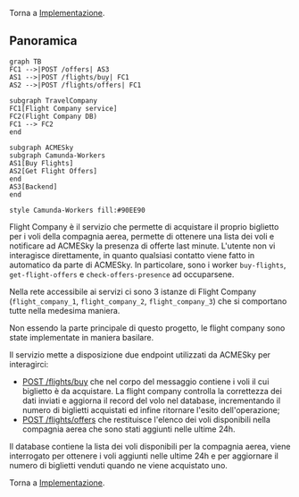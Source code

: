 Torna a [Implementazione](../implementazione.md).

## Panoramica
```mermaid
graph TB
FC1 -->|POST /offers| AS3
AS1 -->|POST /flights/buy| FC1
AS2 -->|POST /flights/offers| FC1

subgraph TravelCompany
FC1[Flight Company service]
FC2(Flight Company DB)
FC1 --> FC2
end

subgraph ACMESky
subgraph Camunda-Workers
AS1[Buy Flights]
AS2[Get Flight Offers]
end
AS3[Backend]
end

style Camunda-Workers fill:#90EE90
```

Flight Company è il servizio che permette di acquistare il proprio biglietto per i voli della compagnia aerea, permette di ottenere una lista dei voli e notificare ad ACMESky la presenza di offerte last minute. L'utente non vi interagisce direttamente, in quanto qualsiasi contatto viene fatto in automatico da parte di ACMESky. In particolare, sono i worker `buy-flights`, `get-flight-offers` e `check-offers-presence` ad occuparsene.

Nella rete accessibile ai servizi ci sono 3 istanze di Flight Company (`flight_company_1`, `flight_company_2`, `flight_company_3`) che si comportano tutte nella medesima maniera.

Non essendo la parte principale di questo progetto, le flight company sono state implementate in maniera basilare.

Il servizio mette a disposizione due endpoint utilizzati da ACMESky per interagirci:

- [POST /flights/buy](../serviziweb/flightcompany.md#buyFlights) che nel corpo del messaggio contiene i voli il cui biglietto è da acquistare. La flight company controlla la correttezza dei dati inviati e aggiorna il record del volo nel  database, incrementando il numero di biglietti acquistati ed infine ritornare l'esito dell'operazione;
- [POST /flights/offers](../serviziweb/flightcompany.md#getFlightOffers) che restituisce l'elenco dei voli disponibili nella compagnia aerea che sono stati  aggiunti nelle ultime 24h.

Il database contiene la lista dei voli disponibili per la compagnia aerea, viene interrogato per ottenere i voli aggiunti nelle ultime 24h e per aggiornare il numero di biglietti venduti quando ne viene acquistato uno.

Torna a [Implementazione](../implementazione.md).
